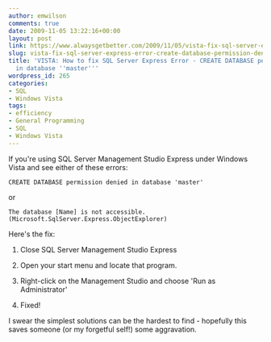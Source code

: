 ```yaml
---
author: emwilson
comments: true
date: 2009-11-05 13:22:16+00:00
layout: post
link: https://www.alwaysgetbetter.com/2009/11/05/vista-fix-sql-server-express-error-create-database-permission-denied-database-master/
slug: vista-fix-sql-server-express-error-create-database-permission-denied-database-master
title: 'VISTA: How to fix SQL Server Express Error - CREATE DATABASE permission denied
  in database ''master'''
wordpress_id: 265
categories:
- SQL
- Windows Vista
tags:
- efficiency
- General Programming
- SQL
- Windows Vista
---
```


If you're using SQL Server Management Studio Express under Windows Vista and see either of these errors:

`CREATE DATABASE permission denied in database 'master'`

or

`The database [Name] is not accessible. (Microsoft.SqlServer.Express.ObjectExplorer)`

Here's the fix:





  1. Close SQL Server Management Studio Express


  2. Open your start menu and locate that program.


  3. Right-click on the Management Studio and choose 'Run as Administrator'


  4. Fixed!



I swear the simplest solutions can be the hardest to find - hopefully this saves someone (or my forgetful self!) some aggravation.
